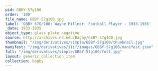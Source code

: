 ```yaml
---
pid: GBBY-57g100
order: '100'
file_name: GBBY-57g100.jpg
label: 'GBBY 57G/100: Wayne Millner: Football Player - 1933-1935'
_date: 1933-1935
object_type: glass plate negative
source: http://archives.nd.edu/Bagby/GBBY-57g100.jpg
thumbnail: "/img/derivatives/simple/GBBY-57g100/thumbnail.jpg"
manifest: "/img/derivatives/iiif/images/GBBY-57g100/manifest.json"
full: "/img/derivatives/simple/GBBY-57g100/full.jpg"
layout: generic_collection_item
collection: bagby
---
```

